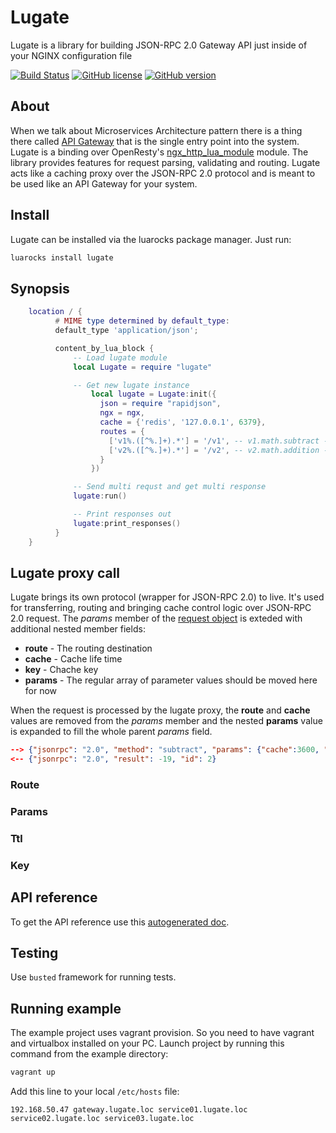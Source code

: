 # Lugate
Lugate is a library for building JSON-RPC 2.0 Gateway API just inside of your NGINX configuration file

[![Build Status](https://travis-ci.org/zinovyev/lugate.svg?branch=master)](https://travis-ci.org/zinovyev/lugate)
[![GitHub license](https://img.shields.io/badge/license-MIT-blue.svg)](https://raw.githubusercontent.com/zinovyev/lugate/master/LICENSE)
[![GitHub version](https://badge.fury.io/gh/zinovyev%2Flugate.svg)](https://badge.fury.io/gh/zinovyev%2Flugate)

## About
When we talk about Microservices Architecture pattern there is a thing there called
[API Gateway](http://microservices.io/patterns/apigateway.html) that is the single entry point into the system.
Lugate is a binding over OpenResty's [ngx\_http\_lua\_module](https://github.com/openresty/lua-nginx-module) module.
The library provides features for request parsing, validating and routing. Lugate acts like a caching proxy over the
JSON-RPC 2.0 protocol and is meant to be used like an API Gateway for your system.

## Install
Lugate can be installed via the luarocks package manager. Just run:
```bash
luarocks install lugate
```

## Synopsis
```lua
    location / {
          # MIME type determined by default_type:
          default_type 'application/json';

          content_by_lua_block {
              -- Load lugate module
              local Lugate = require "lugate"

              -- Get new lugate instance
                  local lugate = Lugate:init({
                    json = require "rapidjson",
                    ngx = ngx,
                    cache = {'redis', '127.0.0.1', 6379},
                    routes = {
                      ['v1%.([^%.]+).*'] = '/v1', -- v1.math.subtract -> /v1.math
                      ['v2%.([^%.]+).*'] = '/v2', -- v2.math.addition -> /v2.math
                    }
                  })

              -- Send multi requst and get multi response
              lugate:run()

              -- Print responses out
              lugate:print_responses()
          }
    }
```

## Lugate proxy call
Lugate brings its own protocol (wrapper for JSON-RPC 2.0) to live.
It's used for transferring, routing and bringing cache control logic over
JSON-RPC 2.0 request.
The *params* member of the [request object](http://www.jsonrpc.org/specification#request_object)
is exteded with additional nested member fields:

* **route** - The routing destination
* **cache** - Cache life time
* **key** - Chache key
* **params** - The regular array of parameter values should be moved here for now

When the request is processed by the lugate proxy, the **route** and **cache** values are removed from the
*params* member and the nested **params** value is expanded to fill the whole parent *params* field.

```json
--> {"jsonrpc": "2.0", "method": "subtract", "params": {"cache":3600, "key": "foobar", "route": "v2.substract", "params": [42, 23]}, "id": 1}
<-- {"jsonrpc": "2.0", "result": -19, "id": 2}
```

### Route
### Params
### Ttl
### Key

## API reference
To get the API reference use this [autogenerated doc](http://zinovyev.github.io/lugate).

## Testing
Use `busted` framework for running tests.

## Running example
The example project uses vagrant provision.
So you need to have vagrant and virtualbox installed on your PC.
Launch project by running this command from the example directory:
```bash
vagrant up
```
Add this line to your local `/etc/hosts` file:
```
192.168.50.47 gateway.lugate.loc service01.lugate.loc service02.lugate.loc service03.lugate.loc
```
